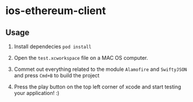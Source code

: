 # ios-ethereum-client

## Usage
1. Install dependecies 
`pod install`

2. Open the `test.xcworkspace` file on a MAC OS computer. 

3. Commet out everything related to the module `Alamofire` and `SwiftyJSON`  and press `Cmd+B` to build the project

4. Press the play button on the top left corner of xcode and start testing your application! :)
